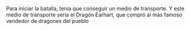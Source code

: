 Para iniciar la batalla, tenía que conseguir un medio de transporte.
Y este medio de transporte sería el Dragón Earhart, que compró al más famoso 
vendedor de dragones del pueblo